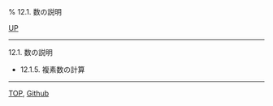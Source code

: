 % 12.1. 数の説明

[UP](12.html)  

---

12.1. 数の説明

- 12.1.5. 複素数の計算

---
[TOP](index.html),  [Github](https://github.com/nptcl/npt-japanese)

